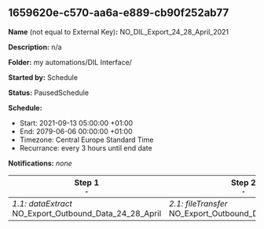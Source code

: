 ## 1659620e-c570-aa6a-e889-cb90f252ab77

**Name** (not equal to External Key)**:** NO_DIL_Export_24_28_April_2021

**Description:** n/a

**Folder:** my automations/DIL Interface/

**Started by:** Schedule

**Status:** PausedSchedule

**Schedule:**

* Start: 2021-09-13 05:00:00 +01:00
* End: 2079-06-06 00:00:00 +01:00
* Timezone: Central Europe Standard Time
* Recurrance: every 3 hours until end date

**Notifications:** _none_


| Step 1<br>_<small>-</small>_ | Step 2<br>_<small>-</small>_ |
| --- | --- |
| _1.1: dataExtract_<br>NO_Export_Outbound_Data_24_28_April | _2.1: fileTransfer_<br>NO_Export_Outbound_Data_24_28_April |
